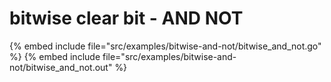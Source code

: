# bitwise clear bit - AND NOT

{% embed include file="src/examples/bitwise-and-not/bitwise_and_not.go" %}
{% embed include file="src/examples/bitwise-and-not/bitwise_and_not.out" %}
